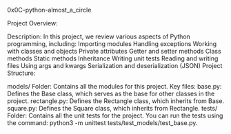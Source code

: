 0x0C-python-almost_a_circle

Project Overview:

Description: In this project, we review various aspects of Python programming, including:
Importing modules
Handling exceptions
Working with classes and objects
Private attributes
Getter and setter methods
Class methods
Static methods
Inheritance
Writing unit tests
Reading and writing files
Using args and kwargs
Serialization and deserialization (JSON)
Project Structure:

models/ Folder:
Contains all the modules for this project.
Key files:
base.py: Defines the Base class, which serves as the base for other classes in the project.
rectangle.py: Defines the Rectangle class, which inherits from Base.
square.py: Defines the Square class, which inherits from Rectangle.
tests/ Folder:
Contains all the unit tests for the project.
You can run the tests using the command: python3 -m unittest tests/test_models/test_base.py.
